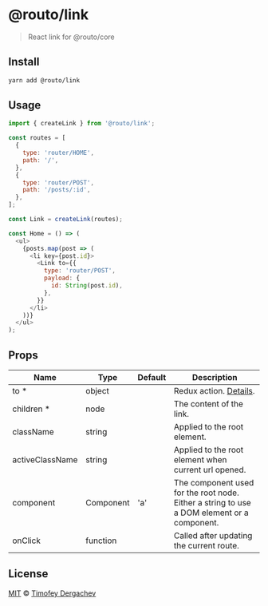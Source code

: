 # @routo/link

> React link for @routo/core

## Install

```sh
yarn add @routo/link
```

## Usage

```js
import { createLink } from '@routo/link';

const routes = [
  {
    type: 'router/HOME',
    path: '/',
  },
  {
    type: 'router/POST',
    path: '/posts/:id',
  },
];

const Link = createLink(routes);

const Home = () => (
  <ul>
    {posts.map(post => (
      <li key={post.id}>
        <Link to={{
          type: 'router/POST',
          payload: {
            id: String(post.id),
          },
        }}
      </li>
    ))}
  </ul>
);
```

## Props

| Name            | Type      | Default | Description                                                                                |
| --------------- | --------- | ------- | ------------------------------------------------------------------------------------------ |
| to \*           | object    |         | Redux action. [Details](/packages/core/README.md#navigation).                              |
| children \*     | node      |         | The content of the link.                                                                   |
| className       | string    |         | Applied to the root element.                                                               |
| activeClassName | string    |         | Applied to the root element when current url opened.                                       |
| component       | Component | 'a'     | The component used for the root node. Either a string to use a DOM element or a component. |
| onClick         | function  |         | Called after updating the current route.                                                   |

## License

[MIT](LICENSE.md) © [Timofey Dergachev](https://exeto.me/)
